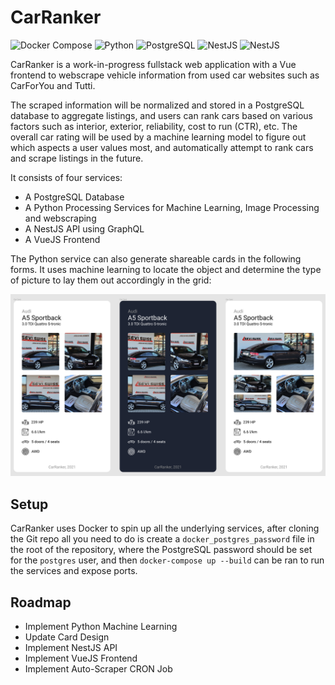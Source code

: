 # CarRanker

![Docker Compose](https://img.shields.io/badge/Docker%20Compose-v3-informational?style=flat&logo=docker)
![Python](https://img.shields.io/badge/Python-3.9-blue?style=flat&logo=python)
![PostgreSQL](https://img.shields.io/badge/DB-PostgreSQL-green?style=flat&logo=postgresql)
![NestJS](https://img.shields.io/badge/Vue-2.6-brightgreen?style=flat&logo=vue.js)
![NestJS](https://img.shields.io/badge/NestJS-7.5-E0234E?style=flat&logo=nestjs)

CarRanker is a work-in-progress fullstack web application with a Vue frontend to webscrape vehicle information from used car websites such as CarForYou and Tutti.

The scraped information will be normalized and stored in a PostgreSQL database to aggregate listings, and users can rank cars based on various factors such as interior, exterior, reliability, cost to run (CTR), etc. The overall car rating will be used by a machine learning model to figure out which aspects a user values most, and automatically attempt to rank cars and scrape listings in the future.

It consists of four services:
 - A PostgreSQL Database
 - A Python Processing Services for Machine Learning, Image Processing and webscraping
 - A NestJS API using GraphQL
 - A VueJS Frontend

The Python service can also generate shareable cards in the following forms. It uses machine learning to locate the object and determine the type of picture to lay them out accordingly in the grid:

![CarRanker Card](./docs/images/Screenshot%202021-03-02%20113143.png)

## Setup

CarRanker uses Docker to spin up all the underlying services, after cloning the Git repo all you need to do is create a `docker_postgres_password` file in the root of the repository, where the PostgreSQL password should be set for the `postgres` user, and then `docker-compose up --build` can be ran to run the services and expose ports.

## Roadmap

 - Implement Python Machine Learning
 - Update Card Design
 - Implement NestJS API
 - Implement VueJS Frontend
 - Implement Auto-Scraper CRON Job
